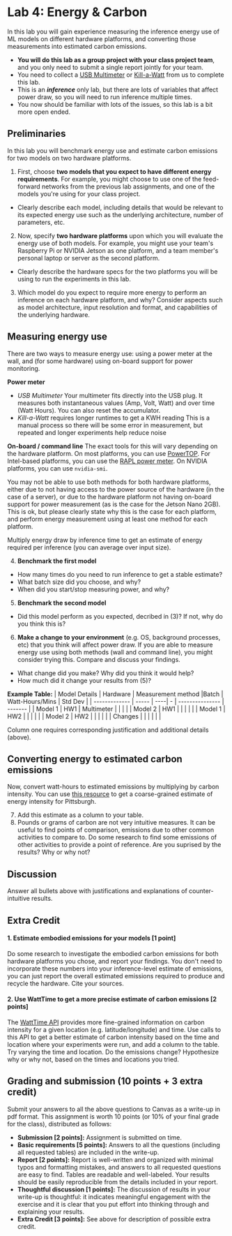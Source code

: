 Lab 4: Energy & Carbon
===
In this lab you will gain experience measuring the inference energy use of ML models on different hardware platforms, and converting those measurements into estimated carbon emissions.
-  **You will do this lab as a group project with your class project team**, and you only need to submit a single report jointly for your team.
- You need to collect a [USB Multimeter](https://www.amazon.com/gp/product/B07DCTG6LH/) or [Kill-a-Watt](https://www.amazon.com/P3-P4400-Electricity-Usage-Monitor/dp/B00009MDBU/) from us to complete this lab.
- This is an _**inference**_ only lab, but there are lots of variables that affect power draw, so you will need to run inference multiple times.
- You now should be familiar with lots of the issues, so this lab is a bit more open ended.

Preliminaries
---
In this lab you will benchmark energy use and estimate carbon emissions for two models on two hardware platforms. 
1. First, choose **two models that you expect to have different energy requirements**. For example, you might choose to use one of the feed-forward networks from the previous lab assignments, and one of the models you're using for your class project. 
 - Clearly describe each model, including details that would be relevant to its expected energy use such as the underlying architecture, number of parameters, etc.
2. Now, specify **two hardware platforms** upon which you will evaluate the energy use of both models. For example, you might use your team's Raspberry Pi or NVIDIA Jetson as one platform, and a team member's personal laptop or server as the second platform.
- Clearly describe the hardware specs for the two platforms you will be using to run the experiments in this lab.
3. Which model do you expect to require more energy to perform an inference on each hardware platform, and why? Consider aspects such as model architecture, input resolution and format, and capabilities of the underlying hardware.

Measuring energy use
---
There are two ways to measure energy use: using a power meter at the wall, and (for some hardware) using on-board support for power monitoring. 

**Power meter**
- *USB Multimeter* Your multimeter fits directly into the USB plug.  It measures both instantaneous values (Amp, Volt, Watt) and over time (Watt Hours).  You can also reset the accumulator.
- *Kill-a-Watt* requires longer runtimes to get a KWH reading
This is a manual process so there will be some error in measurement, but repeated and longer experiments help reduce noise

**On-board / command line**
The exact tools for this will vary depending on the hardware platform. On most platforms, you can use [PowerTOP](https://github.com/fenrus75/powertop). For Intel-based platforms, you can use the [RAPL power meter](https://web.eece.maine.edu/~vweaver/projects/rapl/). On NVIDIA platforms, you can use `nvidia-smi`.

You may not be able to use both methods for both hardware platforms, either due to not having access to the power source of the hardware (in the case of a server), or due to the hardware platform not having on-board support for power measurement (as is the case for the Jetson Nano 2GB). This is ok, but please clearly state why this is the case for each platform, and perform energy measurement using at least one method for each platform.

Multiply energy draw by inference time to get an estimate of energy required per inference (you can average over input size).

4. **Benchmark the first model**
  * How many times do you need to run inference to get a stable estimate?
  * What batch size did you choose, and why?
  * When did you start/stop measuring power, and why?
5. **Benchmark the second model**
  * Did this model perform as you expected, decribed in (3)? If not, why do you think this is?
6. **Make a change to your environment** (e.g. OS, background processes, etc) that you think will affect power draw. If you are able to measure energy use using both methods (wall and command line), you might consider trying this. Compare and discuss your findings. 
  * What change did you make? Why did you think it would help?
  * How much did it change your results from (5)?

**Example Table:**
| Model Details | Hardware | Measurement method |Batch | Watt-Hours/Mins | Std Dev |
| ------------- | ----- | ----| - | --------------- | ------- |
| Model 1       | HW1      | Multimeter   |    |                |         |
| Model 2       | HW1      |     |   |                |         |
| Model 1       | HW2      |      |  |                |         |
| Model 2       | HW2      |     |   |                |         |
| Changes       |          |      |   |               |         |

Column one requires corresponding justification and additional details (above).

Converting energy to estimated carbon emissions
---
Now, convert watt-hours to estimated emissions by multiplying by carbon intensity. You can use [this resource](https://www.epa.gov/egrid/power-profiler#/) to get a coarse-grained estimate of energy intensity for Pittsburgh.

7. Add this estimate as a column to your table.
8. Pounds or grams of carbon are not very intuitive measures. It can be useful to find points of comparison, emissions due to other common activities to compare to. Do some research to find some emissions of other activities to provide a point of reference. Are you suprised by the results? Why or why not?

Discussion
---
Answer all bullets above with justifications and explanations of counter-intuitive results.

Extra Credit
---
#### 1. Estimate embodied emissions for your models [1 point]
Do some research to investigate the embodied carbon emissions for both hardware platforms you chose, and report your findings. You don't need to incorporate these numbers into your inference-level estimate of emissions, you can just report the overall estimated emissions required to produce and recycle the hardware. Cite your sources.

#### 2. Use WattTime to get a more precise estimate of carbon emissions [2 points]
The [WattTime API](https://www.watttime.org/api-documentation/#introduction) provides more fine-grained information on carbon intensity for a given location (e.g. latitude/longitude) and time. Use calls to this API to get a better estimate of carbon intensity based on the time and location where your experiments were run, and add a column to the table. Try varying the time and location. Do the emissions change? Hypothesize why or why not, based on the times and locations you tried.


Grading and submission (10 points + 3 extra credit)
----
Submit your answers to all the above questions to Canvas as a write-up in pdf format. This assignment is worth 10 points 
(or 10% of your final grade for the class), distributed as follows: 
- **Submission [2 points]:** Assignment is submitted on time.
- **Basic requirements [5 points]:** Answers to all the questions (including all requested tables) are included in the write-up. 
- **Report [2 points]:** Report is well-written and organized with minimal typos and formatting mistakes, and answers to all requested questions are easy to find. Tables are readable and well-labeled. Your results should be easily reproducible from the details included in your report.
- **Thoughtful discussion [1 points]:** The discussion of results in your write-up is thoughtful: it indicates meaningful engagement with the exercise and it is clear that you put effort into thinking through and explaining your results.
- **Extra Credit [3 points]:** See above for description of possible extra credit.

